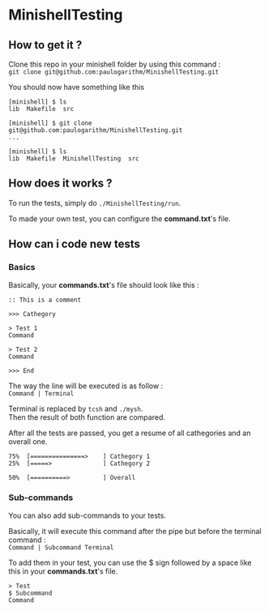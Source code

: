 # MinishellTesting

## How to get it ?
Clone this repo in your minishell folder by using this command :<br/>
`git clone git@github.com:paulogarithm/MinishellTesting.git`

You should now have something like this
```
[minishell] $ ls
lib  Makefile  src

[minishell] $ git clone git@github.com:paulogarithm/MinishellTesting.git
...

[minishell] $ ls
lib  Makefile  MinishellTesting  src
```

## How does it works ?
To run the tests, simply do `./MinishellTesting/run`.

To made your own test, you can configure the **command.txt**'s file.

## How can i code new tests

### Basics
Basically, your **commands.txt**'s file should look like this :
```
:: This is a comment

>>> Cathegory

> Test 1
Command

> Test 2
Command

>>> End
```

The way the line will be executed is as follow :<br/>
`Command | Terminal`

Terminal is replaced by `tcsh` and `./mysh`.<br/>
Then the result of both function are compared.

After all the tests are passed, you get a resume of all cathegories and an overall one.
```
75%  [===============>    ] Cathegory 1
25%  [=====>              ] Cathegory 2

50%  [==========>         ] Overall
```


### Sub-commands
You can also add sub-commands to your tests.


Basically, it will execute this command after the pipe but before the terminal command :<br/>
`Command | Subcommand Terminal`

To add them in your test, you can use the $ sign followed by a space like this in your **commands.txt**'s file.
```
> Test
$ Subcommand
Command
```
